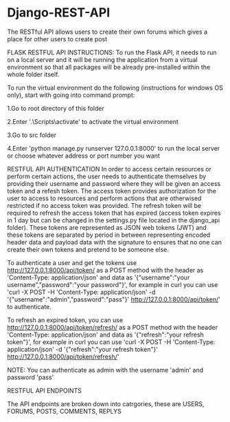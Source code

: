 # Django-REST-API

The RESTful API allows users to create their own forums which gives a place for other users to create post

FLASK RESTFUL API INSTRUCTIONS: To run the Flask API, it needs to run on a local server and it will be running the application from a virtual environment so that all packages will be already pre-installed within the whole folder itself.

To run the virtual environment do the following (instructions for windows OS only), start with going into command prompt:

1.Go to root directory of this folder

2.Enter '.\Scripts\activate' to activate the virtual environment

3.Go to src folder

4.Enter 'python manage.py runserver 127.0.0.1:8000' to run the local server or choose whatever address or port number you want

RESTFUL API AUTHENTICATION
In order to access certain resources or perform certain actions, the user needs to authenticate themselves by providing their username and password where they will be given an access token and a refesh token. The access token provides authorization for the user to access to resources and perform actions that are otherwised restricted if no access token was provided. The refresh token will be required to refresh the access token that has expired (access token expires in 1 day but can be changed in the settings.py file located in the django_api folder). These tokens are represented as JSON web tokens (JWT) and these tokens are separated by period in between representing encoded header data and payload data with the signature to ensures that no one can create their own tokens and pretend to be someone else.

To authenticate a user and get the tokens use http://127.0.0.1:8000/api/token/ as a POST method with the header as 'Content-Type: application/json' and data as '{"username":"your username","password":"your password"}', for example in curl you can use 'curl -X POST -H 'Content-Type: application/json' -d '{"username":"admin","password":"pass"}' http://127.0.0.1:8000/api/token/' to authenticate. 

To refresh an expired token, you can use http://127.0.0.1:8000/api/token/refresh/ as a POST method with the header 'Content-Type: application/json' and data as '{"refresh":"your refresh token"}', for example in curl you can use 'curl -X POST -H 'Content-Type: application/json' -d '{"refresh":"your refresh token"}' http://127.0.0.1:8000/api/token/refresh/'

NOTE: You can authenticate as admin with the username 'admin' and password 'pass'

RESTFUL API ENDPOINTS

The API endpoints are broken down into catrgories, these are USERS, FORUMS, POSTS, COMMENTS, REPLYS

